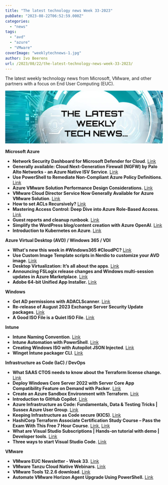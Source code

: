 ```yaml
---
title: "The latest technology news Week 33-2023"
pubDate: "2023-08-22T06:52:59.000Z"
categories: 
  - "news"
tags: 
  - "avd"
  - "azure"
  - "VMware"
coverImage: "weeklytechnews-1.jpg"
author: Ivo Beerens
url: /2023/08/22/the-latest-technology-news-week-33-2023/
---
```


The latest weekly technology news from Microsoft, VMware, and other partners with a focus on End User Computing (EUC).

![newsletter](images/weeklytechnews-1.jpg)

**Microsoft Azure**

- **Network Security Dashboard for Microsoft Defender for Cloud**. [Link](https://github.com/Azure/Microsoft-Defender-for-Cloud/tree/main/Workbooks/Network%20Security%20Dashboard)
- **Generally available: Cloud Next-Generation Firewall (NGFW) by Palo Alto Networks - an Azure Native ISV Service**. [Link](https://azure.microsoft.com/en-us/updates/generally-available-cloud-nextgeneration-firewall-ngfw-by-palo-alto-networks-an-azure-native-isv-service/)
- **Use PowerShell to Remediate Non-Compliant Azure Policy Definitions**. [Link](https://techcommunity.microsoft.com/t5/core-infrastructure-and-security/use-PowerShell-to-remediate-non-compliant-policy-definitions/ba-p/3878321)
- **Azure VMware Solution Performance Design Considerations.** [Link](https://techcommunity.microsoft.com/t5/azure-migration-and/azure-VMware-solution-performance-design-considerations/ba-p/3903291)
- **VMware Cloud Director Service Now Generally Available for Azure VMware Solution**. [Link](https://blogs.VMware.com/cloud/2023/08/15/cloud-director-service-ga-for-avs/)
- **How to set ACLs Recursively?** [Link](https://techcommunity.microsoft.com/t5/azure-paas-blog/how-to-set-acls-recursively/ba-p/3544703?WT.mc_id=DT-MVP-5001664)
- **Mastering Access Control: Deep Dive into Azure Role-Based Access**. [Link](https://techcommunity.microsoft.com/t5/nta-techies/mastering-access-control-deep-dive-into-azure-role-based-access/ba-p/3899401?WT.mc_id=DT-MVP-5001664)
- **Guest reports and cleanup runbook**. [Link](https://www.lieben.nu/liebensraum/2023/08/guest-report-cleanup-new-features/)
- **Simplify the WordPress blog/content creation with Azure OpenAI**. [Link](https://techcommunity.microsoft.com/t5/apps-on-azure-blog/simplify-the-wordpress-blog-content-creation-with-azure-openai/ba-p/3899972?WT.mc_id=DT-MVP-5001664)
- **Introduction to Kubernetes on Azure**. [Link](https://learn.microsoft.com/en-us/training/paths/intro-to-kubernetes-on-azure/?source=recommendations)

**Azure Virtual Desktop (AVD) / Windows 365 / VDI**

- **What's new this week in #Windows365 #CloudPC?** [Link](https://w365community.com/weekly-newsletter-12th-of-july-to-18th-of-july-2023)
- **Use Custom Image Template scripts in Nerdio to customize your AVD image**. [Link](https://johanvanneuville.com/automation/use-custom-image-template-scripts-in-nerdio-to-customize-your-avd-image/)
- **Desktop Virtualization: It’s all about the apps**. [Link](https://www.linkedin.com/pulse/desktop-virtualization-its-all-apps-gary-taylor%3FtrackingId=ha4UKvbBSnWrq0ANVKqs7Q%253D%253D/?trackingId=ha4UKvbBSnWrq0ANVKqs7Q%3D%3D)
- **Announcing FSLogix release changes and Windows multi-session updates in Azure Marketplace**. [Link](https://techcommunity.microsoft.com/t5/fslogix-blog/announcing-fslogix-release-changes-and-windows-multi-session/ba-p/3900042)
- **Adobe 64-bit Unified App Installer.** [Link](https://www.adobe.com/devnet-docs/acrobatetk/tools/AdminGuide/singleinstaller.html#bit-unified-app-installer)

**Windows**

- **Get AD permissions with ADACLScanner**. [Link](https://itpro-tips.com/get-ad-permissions-with-adaclscanner/)
- **Re-release of August 2023 Exchange Server Security Update packages**. [Link](https://techcommunity.microsoft.com/t5/exchange-team-blog/re-release-of-august-2023-exchange-server-security-update/ba-p/3900025)
- **A Good ISO File is a Quiet ISO File**. [Link](https://www.deploymentresearch.com/a-good-iso-file-is-a-quiet-iso-file/)

**Intune**

- **Intune Naming Convention**. [Link](https://scloud.work/intune-naming-convention/)
- **Intune Automation with PowerShell**. [Link](https://endusersupports.com/index.php/2023/08/19/intune-automation-with-PowerShell/)
- **Creating Windows ISO with Autopilot JSON Injected**. [Link](https://andrewstaylor.com/2023/08/15/creating-windows-iso-with-autopilot-json-injected/)
- **Winget Intune packager CLI**. [Link](https://github.com/svrooij/WingetIntune)

**Infrastructure as Code (IaC) / DevOps**

- **What SAAS CTOS needs to know about the Terraform license change.** [Link](https://www.scalefactory.com/blog/2023/08/16/what-saas-ctos-need-to-know-about-the-terraform-licence-change/)
- **Deploy Windows Core Server 2022 with Server Core App Compatibility Feature on Demand with Packer**. [Link](https://www.wardvissers.nl/2023/08/20/deploy-windows-core-server-2022-with-server-core-app-compatibility-feature-on-demand-with-packer/)
- **Create an Azure Sandbox Environment with Terraform**. [Link](https://github.com/Azure-Samples/azuresandbox)
- **Introduction to GitHub Copilot**. [Link](https://learn.microsoft.com/en-us/training/modules/introduction-to-github-copilot/)
- **Azure Infrastructure as Code: Fundamentals, Data & Testing Tricks | Sussex Azure User Group**. [Link](https://youtu.be/xgOCYaEFiuA)
- **Keeping Infrastructure as Code secure (KICS)**. [Link](https://codewithme.cloud/posts/2023/08/iac-scanning-with-kics/)
- **HashiCorp Terraform Associate Certification Study Course – Pass the Exam With This Free 7 Hour Course**. [Link](https://www.freecodecamp.org/news/hashicorp-terraform-associate-certification-study-course-pass-the-exam-with-this-free-12-hour-course/), [Link](https://www.youtube.com/watch?v=SPcwo0Gq9T8)
- **What are Visual Studio Subscriptions | Hands-on tutorial with demo | Developer tools**. [Link](https://youtu.be/xcZmrvAnah4)
- **Three ways to start Visual Studio Code**. [Link](https://PowerShellisfun.com/2023/08/16/three-ways-to-start-visual-studio-code/?utm_source=dlvr.it&utm_medium=twitter)

**VMware**

- **VMware EUC Newsletter - Week 33**. [Link](https://blog.simonelberts.nl/2023/08/VMware-euc-newsletter-week-34.html)
- **VMware Tanzu Cloud Native Webinars**. [Link](https://webinars.tanzu.dk/)
- **VMware Tools 12.2.6 download**. [Link](https://customerconnect.VMware.com/downloads/details?downloadGroup=VMTOOLS1226&productId=742&rPId=108996)
- **Automate VMware Horizon Agent Upgrade Using PowerShell.** [Link](https://techcollective.blog/automate-horizon-agent-upgrade-using-PowerShell/)